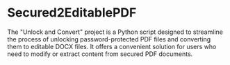 # Secured2EditablePDF
The "Unlock and Convert" project is a Python script designed to streamline the process of unlocking password-protected PDF files and converting them to editable DOCX files. It offers a convenient solution for users who need to modify or extract content from secured PDF documents.
